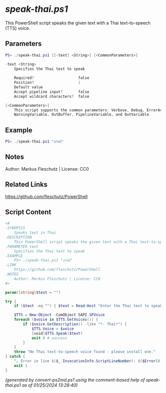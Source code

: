 *speak-thai.ps1*
================

This PowerShell script speaks the given text with a Thai text-to-speech (TTS) voice.

Parameters
----------
```powershell
PS> ./speak-thai.ps1 [[-text] <String>] [<CommonParameters>]

-text <String>
    Specifies the Thai text to speak
    
    Required?                    false
    Position?                    1
    Default value                
    Accept pipeline input?       false
    Accept wildcard characters?  false

[<CommonParameters>]
    This script supports the common parameters: Verbose, Debug, ErrorAction, ErrorVariable, WarningAction, 
    WarningVariable, OutBuffer, PipelineVariable, and OutVariable.
```

Example
-------
```powershell
PS> ./speak-thai.ps1 "สวัสดี"

```

Notes
-----
Author: Markus Fleschutz | License: CC0

Related Links
-------------
https://github.com/fleschutz/PowerShell

Script Content
--------------
```powershell
<#
.SYNOPSIS
	Speaks text in Thai
.DESCRIPTION
	This PowerShell script speaks the given text with a Thai text-to-speech (TTS) voice.
.PARAMETER text
	Specifies the Thai text to speak
.EXAMPLE
	PS> ./speak-thai.ps1 "สวัสดี"
.LINK
	https://github.com/fleschutz/PowerShell
.NOTES
	Author: Markus Fleschutz | License: CC0
#>

param([string]$text = "")

try {
	if ($text -eq "") { $text = Read-Host "Enter the Thai text to speak" }

	$TTS = New-Object -ComObject SAPI.SPVoice
	foreach ($voice in $TTS.GetVoices()) {
		if ($voice.GetDescription() -like "*- Thai*") {
			$TTS.Voice = $voice
			[void]$TTS.Speak($text)
			exit 0 # success
		}
	}
	throw "No Thai text-to-speech voice found - please install one."
} catch {
	"⚠️ Error in line $($_.InvocationInfo.ScriptLineNumber): $($Error[0])"
	exit 1
}
```

*(generated by convert-ps2md.ps1 using the comment-based help of speak-thai.ps1 as of 01/25/2024 13:28:40)*
